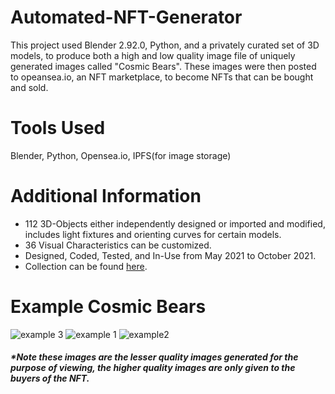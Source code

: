 # Automated-NFT-Generator
This project used Blender 2.92.0, Python, and a privately curated set of 3D models, to produce both a high and low quality image file of uniquely generated images called "Cosmic Bears". These images were then posted to opeansea.io, an NFT marketplace, to become NFTs that can be bought and sold.

# Tools Used
 Blender, Python, Opensea.io, IPFS(for image storage)

# Additional Information
- 112 3D-Objects either independently designed or imported and modified, includes light fixtures and orienting curves for certain models.
- 36 Visual Characteristics can be customized.
- Designed, Coded, Tested, and In-Use from May 2021 to October 2021.
- Collection can be found [here](https://opensea.io/collection/cosmic-bears-1).

# Example Cosmic Bears
![example 3](https://user-images.githubusercontent.com/44033533/174956255-0e2fd10e-d7cc-41bf-ab4b-823a020f3e36.png)
![example 1](https://user-images.githubusercontent.com/44033533/174956349-6c4fa9c6-f469-4e59-995b-c25db78eb6f6.png)
![example2](https://user-images.githubusercontent.com/44033533/174956368-54afcfda-e43d-468c-8ac1-a0aa573e411b.png)

##### *Note these images are the lesser quality images generated for the purpose of viewing, the higher quality images are only given to the buyers of the NFT.

